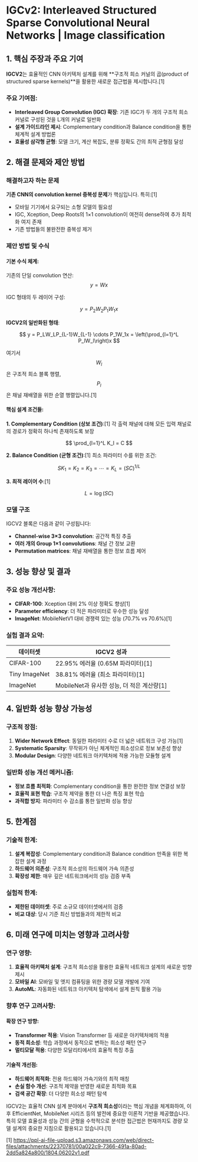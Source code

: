 # IGCv2: Interleaved Structured Sparse Convolutional Neural Networks | Image classification

## 1. 핵심 주장과 주요 기여

**IGCV2**는 효율적인 CNN 아키텍처 설계를 위해 **구조적 희소 커널의 곱(product of structured sparse kernels)**을 활용한 새로운 접근법을 제시합니다.[1]

### 주요 기여점:
- **Interleaved Group Convolution (IGC) 확장**: 기존 IGC가 두 개의 구조적 희소 커널로 구성된 것을 L개의 커널로 일반화
- **설계 가이드라인 제시**: Complementary condition과 Balance condition을 통한 체계적 설계 방법론
- **효율성 삼각형 균형**: 모델 크기, 계산 복잡도, 분류 정확도 간의 최적 균형점 달성

## 2. 해결 문제와 제안 방법

### 해결하고자 하는 문제
**기존 CNN의 convolution kernel 중복성 문제**가 핵심입니다. 특히:[1]
- 모바일 기기에서 요구되는 소형 모델의 필요성
- IGC, Xception, Deep Roots의 1×1 convolution이 여전히 dense하여 추가 최적화 여지 존재
- 기존 방법들의 불완전한 중복성 제거

### 제안 방법 및 수식

#### 기본 수식 체계:
기존의 단일 convolution 연산:
$$ y = Wx $$

IGC 형태의 두 레이어 구성:

$$ y = P_2W_2P_1W_1x $$

**IGCV2의 일반화된 형태**:

$$ y = P_LW_LP_{L-1}W_{L-1} \cdots P_1W_1x = \left(\prod_{l=1}^L P_lW_l\right)x $$

여기서 $$W_l$$은 구조적 희소 블록 행렬, $$P_l$$은 채널 재배열을 위한 순열 행렬입니다.[1]

#### 핵심 설계 조건들:

**1. Complementary Condition (상보 조건)**:[1]
각 출력 채널에 대해 모든 입력 채널로의 경로가 정확히 하나씩 존재하도록 보장

$$ \prod_{l=1}^L K_l = C $$

**2. Balance Condition (균형 조건)**:[1]
최소 파라미터 수를 위한 조건:

$$ SK_1 = K_2 = K_3 = \cdots = K_L = (SC)^{1/L} $$

**3. 최적 레이어 수**:[1]

$$ L = \log(SC) $$

### 모델 구조
IGCV2 블록은 다음과 같이 구성됩니다:
- **Channel-wise 3×3 convolution**: 공간적 특징 추출
- **여러 개의 Group 1×1 convolutions**: 채널 간 정보 교환
- **Permutation matrices**: 채널 재배열을 통한 정보 흐름 제어

## 3. 성능 향상 및 결과

### 주요 성능 개선사항:
- **CIFAR-100**: Xception 대비 2% 이상 정확도 향상[1]
- **Parameter efficiency**: 더 적은 파라미터로 우수한 성능 달성
- **ImageNet**: MobileNetV1 대비 경쟁력 있는 성능 (70.7% vs 70.6%)[1]

### 실험 결과 요약:

| 데이터셋 | IGCV2 성과 |
|----------|------------|
| CIFAR-100 | 22.95% 에러율 (0.65M 파라미터)[1] |
| Tiny ImageNet | 38.81% 에러율 (최소 파라미터)[1] |
| ImageNet | MobileNet과 유사한 성능, 더 적은 계산량[1] |

## 4. 일반화 성능 향상 가능성

### 구조적 장점:
1. **Wider Network Effect**: 동일한 파라미터 수로 더 넓은 네트워크 구성 가능[1]
2. **Systematic Sparsity**: 무작위가 아닌 체계적인 희소성으로 정보 보존성 향상
3. **Modular Design**: 다양한 네트워크 아키텍처에 적용 가능한 모듈형 설계

### 일반화 성능 개선 메커니즘:
- **정보 흐름 최적화**: Complementary condition을 통한 완전한 정보 연결성 보장
- **효율적 표현 학습**: 구조적 제약을 통한 더 나은 특징 표현 학습
- **과적합 방지**: 파라미터 수 감소를 통한 일반화 성능 향상

## 5. 한계점

### 기술적 한계:
1. **설계 복잡성**: Complementary condition과 Balance condition 만족을 위한 복잡한 설계 과정
2. **하드웨어 의존성**: 구조적 희소성의 하드웨어 가속 의존성
3. **확장성 제한**: 매우 깊은 네트워크에서의 성능 검증 부족

### 실험적 한계:
- **제한된 데이터셋**: 주로 소규모 데이터셋에서의 검증
- **비교 대상**: 당시 기준 최신 방법들과의 제한적 비교

## 6. 미래 연구에 미치는 영향과 고려사항

### 연구 영향:
1. **효율적 아키텍처 설계**: 구조적 희소성을 활용한 효율적 네트워크 설계의 새로운 방향 제시
2. **모바일 AI**: 모바일 및 엣지 컴퓨팅을 위한 경량 모델 개발에 기여
3. **AutoML**: 자동화된 네트워크 아키텍처 탐색에서 설계 원칙 활용 가능

### 향후 연구 고려사항:

#### 확장 연구 방향:
- **Transformer 적용**: Vision Transformer 등 새로운 아키텍처에의 적용
- **동적 희소성**: 학습 과정에서 동적으로 변하는 희소성 패턴 연구
- **멀티모달 적용**: 다양한 모달리티에서의 효율적 특징 추출

#### 기술적 개선점:
- **하드웨어 최적화**: 전용 하드웨어 가속기와의 최적 매칭
- **손실 함수 개선**: 구조적 제약을 반영한 새로운 최적화 목표
- **검색 공간 확장**: 더 다양한 희소성 패턴 탐색

IGCV2는 효율적 CNN 설계 분야에서 **구조적 희소성**이라는 핵심 개념을 체계화하여, 이후 EfficientNet, MobileNet 시리즈 등의 발전에 중요한 이론적 기반을 제공했습니다. 특히 모델 효율성과 성능 간의 균형을 수학적으로 분석한 접근법은 현재까지도 경량 모델 설계의 중요한 지침으로 활용되고 있습니다.[1]

[1] https://ppl-ai-file-upload.s3.amazonaws.com/web/direct-files/attachments/22370781/00a022c9-7366-491a-80ad-2dd5a824a800/1804.06202v1.pdf
